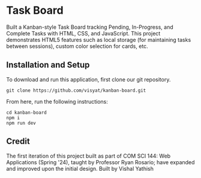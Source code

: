 # Task Board 
Built a Kanban-style Task Board tracking Pending, In-Progress, and Complete Tasks with HTML, CSS, and JavaScript. This project demonstrates HTML5 features such as local storage (for maintaining tasks between sessions), custom color selection for cards, etc. 

## Installation and Setup
To download and run this application, first clone our git repository.
```
git clone https://github.com/visyat/kanban-board.git
```

From here, run the following instructions:
```
cd kanban-board
npm i
npm run dev

```

## Credit
The first iteration of this project built as part of COM SCI 144: Web Applications (Spring '24), taught by Professor Ryan Rosario; have expanded and improved upon the initial design. Built by Vishal Yathish